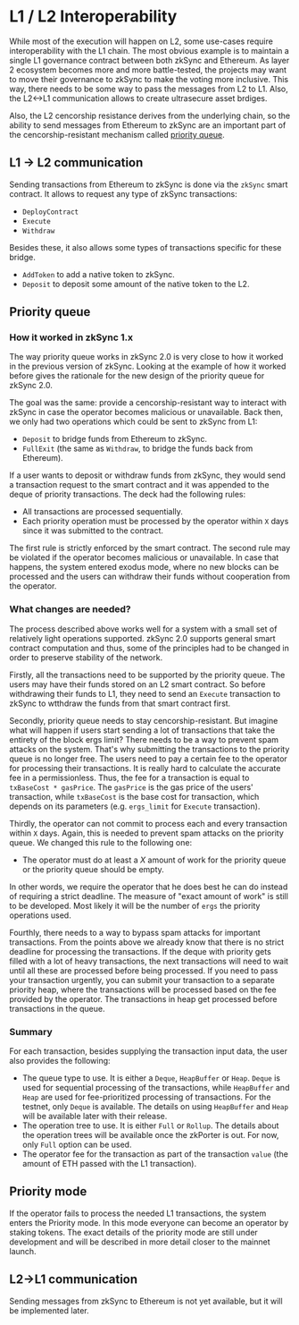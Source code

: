 # L1 / L2 Interoperability

While most of the execution will happen on L2, some use-cases require interoperability with the L1 chain. The most obvious example is to maintain a single L1 governance contract between both zkSync and Ethereum. As layer 2 ecosystem becomes more and more battle-tested, the projects may want to move their governance to zkSync to make the voting more inclusive. This way, there needs to be some way to pass the messages from L2 to L1. Also, the L2<->L1 communication allows to create ultrasecure asset brdiges.

Also, the L2 cencorship resistance derives from the underlying chain, so the ability to send messages from Ethereum to zkSync are an important part of the cencorship-resistant mechanism called [priority queue](#priority-mode).

## L1 -> L2 communication

Sending transactions from Ethereum to zkSync is done via the `zkSync` smart contract. It allows to request any type of zkSync transactions:

- `DeployContract`
- `Execute`
- `Withdraw`

Besides these, it also allows some types of transactions specific for these bridge.

- `AddToken` to add a native token to zkSync.
- `Deposit` to deposit some amount of the native token to the L2.

## Priority queue

### How it worked in zkSync 1.x

The way priority queue works in zkSync 2.0 is very close to how it worked in the previous version of zkSync. Looking at the example of how it worked before gives the rationale for the new design of the priority queue for zkSync 2.0.

The goal was the same: provide a cencorship-resistant way to interact with zkSync in case the operator becomes malicious or unavailable. Back then, we only had two operations which could be sent to zkSync from L1:

- `Deposit` to bridge funds from Ethereum to zkSync.
- `FullExit` (the same as `Withdraw`, to bridge the funds back from Ethereum).

If a user wants to deposit or withdraw funds from zkSync, they would send a transaction request to the smart contract and it was appended to the deque of priority transactions. The deck had the following rules:

- All transactions are processed sequentially.
- Each priority operation must be processed by the operator within `X` days since it was submitted to the contract.

The first rule is strictly enforced by the smart contract. The second rule may be violated if the operator becomes malicious or unavailable. In case that happens, the system entered exodus mode, where no new blocks can be processed and the users can withdraw their funds without cooperation from the operator.

### What changes are needed?

The process described above works well for a system with a small set of relatively light operations supported. zkSync 2.0 supports general smart contract computation and thus, some of the principles had to be changed in order to preserve stability of the network.

Firstly, all the transactions need to be supported by the priority queue. The users may have their funds stored on an L2 smart contract. So before withdrawing their funds to L1, they need to send an `Execute` transaction to zkSync to wtthdraw the funds from that smart contract first.

Secondly, priority queue needs to stay cencorship-resistant. But imagine what will happen if users start sending a lot of transactions that take the entirety of the block ergs limit? There needs to be a way to prevent spam attacks on the system. That's why submitting the transactions to the priority queue is no longer free. The users need to pay a certain fee to the operator for processing their transactions. It is really hard to calculate the accurate fee in a permissionless. Thus, the fee for a transaction is equal to `txBaseCost * gasPrice`. The `gasPrice` is the gas price of the users' transaction, while `txBaseCost` is the base cost for transaction, which depends on its parameters (e.g. `ergs_limit` for `Execute` transaction).

Thirdly, the operator can not commit to process each and every transaction within `X` days. Again, this is needed to prevent spam attacks on the priority queue. We changed this rule to the following one:

- The operator must do at least a _X_ amount of work for the priority queue or the priority queue should be empty.

In other words, we require the operator that he does best he can do instead of requiring a strict deadline. The measure of "exact amount of work" is still to be developed. Most likely it will be the number of `ergs` the priority operations used.

Fourthly, there needs to a way to bypass spam attacks for important transactions. From the points above we already know that there is no strict deadline for processing the transactions. If the deque with priority gets filled with a lot of heavy transactions, the next transactions will need to wait until all these are processed before being processed. If you need to pass your transaction urgently, you can submit your transaction to a separate priority heap, where the transactions will be processed based on the fee provided by the operator. The transactions in heap get processed before transactions in the queue.

### Summary

For each transaction, besides supplying the transaction input data, the user also provides the following:

- The queue type to use. It is either a `Deque`, `HeapBuffer` or `Heap`. `Deque` is used for sequential processing of the transactions, while `HeapBuffer` and `Heap` are used for fee-prioritized processing of transactions. For the testnet, only `Deque` is available. The details on using `HeapBuffer` and `Heap` will be available later with their release.
- The operation tree to use. It is either `Full` or `Rollup`. The details about the operation trees will be available once the zkPorter is out. For now, only `Full` option can be used.
- The operator fee for the transaction as part of the transaction `value` (the amount of ETH passed with the L1 transaction).

## Priority mode

If the operator fails to process the needed L1 transactions, the system enters the Priority mode. In this mode everyone can become an operator by staking tokens. The exact details of the priority mode are still under development and will be described in more detail closer to the mainnet launch.

## L2->L1 communication

Sending messages from zkSync to Ethereum is not yet available, but it will be implemented later.
